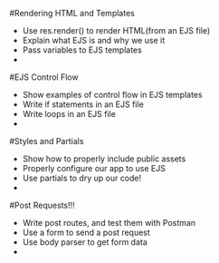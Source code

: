 #Rendering HTML and Templates

* Use res.render() to render HTML(from an EJS file)
* Explain what EJS is and why we use it
* Pass variables to EJS templates
* 

#EJS Control Flow

* Show examples of control flow in EJS templates
* Write if statements in an EJS file
* Write loops in an EJS file
* 

#Styles and Partials

* Show how to properly include public assets
* Properly configure our app to use EJS
* Use partials to dry up our code!
* 

#Post Requests!!!

* Write post routes, and test them with Postman
* Use a form to send a post request
* Use body parser to get form data
* 
